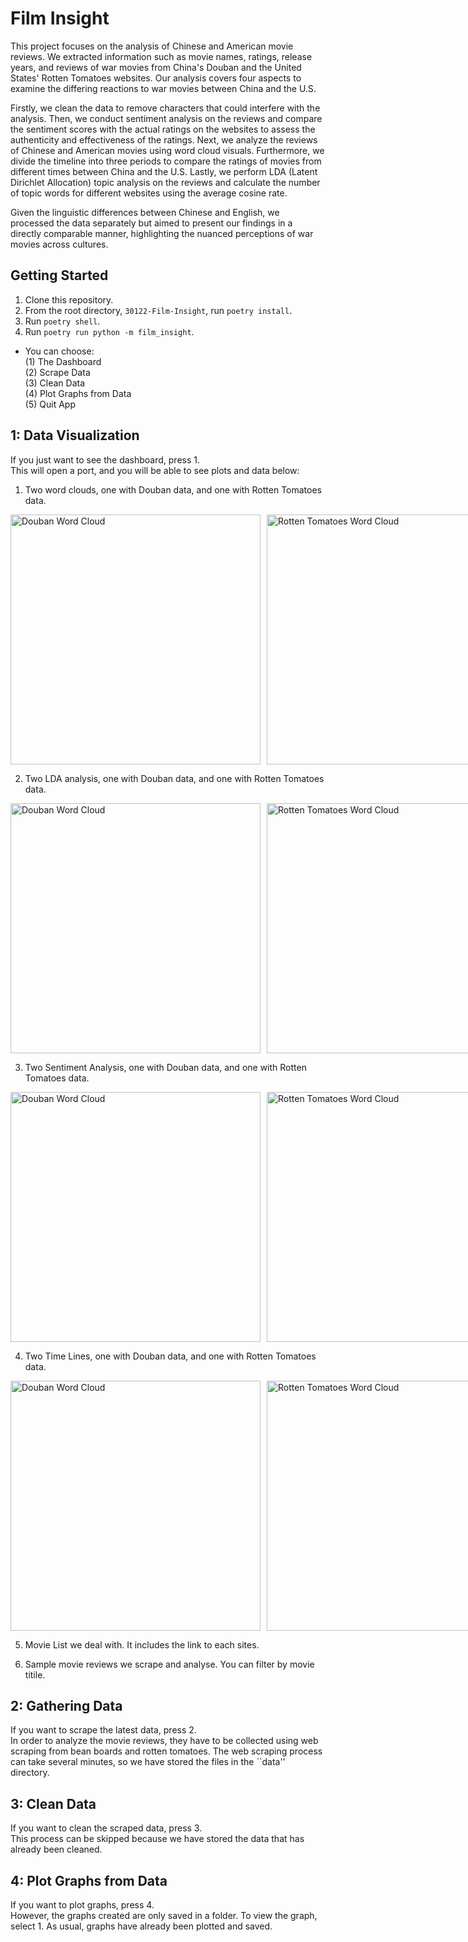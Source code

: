 <h1>Film Insight</h1>

This project focuses on the analysis of Chinese and American movie reviews. We extracted information such as movie names, ratings, release years, and reviews of war movies from China's Douban and the United States' Rotten Tomatoes websites. Our analysis covers four aspects to examine the differing reactions to war movies between China and the U.S.

Firstly, we clean the data to remove characters that could interfere with the analysis. Then, we conduct sentiment analysis on the reviews and compare the sentiment scores with the actual ratings on the websites to assess the authenticity and effectiveness of the ratings. Next, we analyze the reviews of Chinese and American movies using word cloud visuals. Furthermore, we divide the timeline into three periods to compare the ratings of movies from different times between China and the U.S. Lastly, we perform LDA (Latent Dirichlet Allocation) topic analysis on the reviews and calculate the number of topic words for different websites using the average cosine rate.

Given the linguistic differences between Chinese and English, we processed the data separately but aimed to present our findings in a directly comparable manner, highlighting the nuanced perceptions of war movies across cultures.


## Getting Started

1. Clone this repository.
2. From the root directory, ``30122-Film-Insight``, run ``poetry install``.
3. Run ``poetry shell``.
4. Run ``poetry run python -m film_insight``.
- You can choose:  
    (1) The Dashboard  
    (2) Scrape Data  
    (3) Clean Data  
    (4) Plot Graphs from Data  
    (5) Quit App  

## 1: Data Visualization

If you just want to see the dashboard, press 1.  
This will open a port, and you will be able to see plots and data below:

1. Two word clouds, one with Douban data, and one with Rotten Tomatoes data.
<p style="display: flex; justify-content: flex-start; gap: 10px;">
  <img src="film_insight/image/douban_word.jpg" alt="Douban Word Cloud" width="400"/>
  <img src="film_insight/image/rottentomatoes_word.jpg" alt="Rotten Tomatoes Word Cloud" width="400"/>
</p>

2. Two LDA analysis, one with Douban data, and one with Rotten Tomatoes data. 
<p style="display: flex; justify-content: flex-start; gap: 10px;">
  <img src="film_insight/image/douban_LDA.png" alt="Douban Word Cloud" width="400"/>
  <img src="film_insight/image/rottentomatoes_LDA.png" alt="Rotten Tomatoes Word Cloud" width="400"/>
</p>

3. Two Sentiment Analysis, one with Douban data, and one with Rotten Tomatoes data. 
<p style="display: flex; justify-content: flex-start; gap: 10px;">
  <img src="film_insight/image/Douban Sentiment Analysis Confusion Matrix.png" alt="Douban Word Cloud" width="400"/>
  <img src="film_insight/image/Rottentomatoes Sentiment Analysis Confusion Matrix.png" alt="Rotten Tomatoes Word Cloud" width="400"/>
</p>

4. Two Time Lines, one with Douban data, and one with Rotten Tomatoes data.
<p style="display: flex; justify-content: flex-start; gap: 10px;">
  <img src="film_insight/image/douban_time.jpg" alt="Douban Word Cloud" width="400"/>
  <img src="film_insight/image/rottentomatoes_time.jpg" alt="Rotten Tomatoes Word Cloud" width="400"/>
</p>

5. Movie List we deal with. It includes the link to each sites.

6. Sample movie reviews we scrape and analyse. You can filter by movie titile.


## 2: Gathering Data

If you want to scrape the latest data, press 2.  
In order to analyze the movie reviews, they have to be collected using web scraping from bean boards and rotten tomatoes. The web scraping process can take several minutes, so we have stored the files in the ``data'' directory.

## 3: Clean Data

If you want to clean the scraped data, press 3.  
This process can be skipped because we have stored the data that has already been cleaned.

## 4: Plot Graphs from Data

If you want to plot graphs, press 4.  
However, the graphs created are only saved in a folder. To view the graph, select 1. As usual, graphs have already been plotted and saved.
